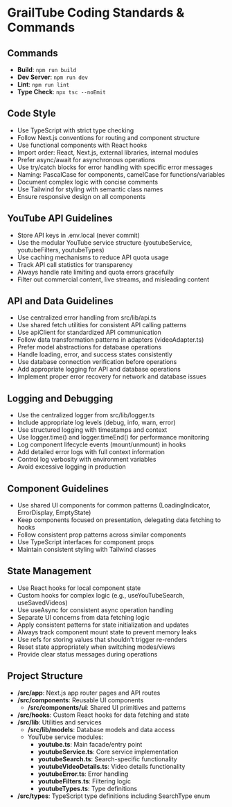 # GrailTube Coding Standards & Commands

## Commands
- **Build**: `npm run build`
- **Dev Server**: `npm run dev`
- **Lint**: `npm run lint`
- **Type Check**: `npx tsc --noEmit`

## Code Style
- Use TypeScript with strict type checking
- Follow Next.js conventions for routing and component structure
- Use functional components with React hooks
- Import order: React, Next.js, external libraries, internal modules
- Prefer async/await for asynchronous operations
- Use try/catch blocks for error handling with specific error messages
- Naming: PascalCase for components, camelCase for functions/variables
- Document complex logic with concise comments
- Use Tailwind for styling with semantic class names
- Ensure responsive design on all components

## YouTube API Guidelines
- Store API keys in .env.local (never commit)
- Use the modular YouTube service structure (youtubeService, youtubeFilters, youtubeTypes)
- Use caching mechanisms to reduce API quota usage
- Track API call statistics for transparency
- Always handle rate limiting and quota errors gracefully
- Filter out commercial content, live streams, and misleading content 

## API and Data Guidelines
- Use centralized error handling from src/lib/api.ts
- Use shared fetch utilities for consistent API calling patterns
- Use apiClient for standardized API communication
- Follow data transformation patterns in adapters (videoAdapter.ts)
- Prefer model abstractions for database operations
- Handle loading, error, and success states consistently
- Use database connection verification before operations
- Add appropriate logging for API and database operations
- Implement proper error recovery for network and database issues

## Logging and Debugging
- Use the centralized logger from src/lib/logger.ts
- Include appropriate log levels (debug, info, warn, error)
- Use structured logging with timestamps and context
- Use logger.time() and logger.timeEnd() for performance monitoring
- Log component lifecycle events (mount/unmount) in hooks
- Add detailed error logs with full context information
- Control log verbosity with environment variables
- Avoid excessive logging in production

## Component Guidelines
- Use shared UI components for common patterns (LoadingIndicator, ErrorDisplay, EmptyState)
- Keep components focused on presentation, delegating data fetching to hooks
- Follow consistent prop patterns across similar components
- Use TypeScript interfaces for component props
- Maintain consistent styling with Tailwind classes

## State Management
- Use React hooks for local component state
- Custom hooks for complex logic (e.g., useYouTubeSearch, useSavedVideos)
- Use useAsync for consistent async operation handling
- Separate UI concerns from data fetching logic
- Apply consistent patterns for state initialization and updates
- Always track component mount state to prevent memory leaks
- Use refs for storing values that shouldn't trigger re-renders
- Reset state appropriately when switching modes/views
- Provide clear status messages during operations

## Project Structure
- **/src/app**: Next.js app router pages and API routes
- **/src/components**: Reusable UI components
  - **/src/components/ui**: Shared UI primitives and patterns
- **/src/hooks**: Custom React hooks for data fetching and state
- **/src/lib**: Utilities and services
  - **/src/lib/models**: Database models and data access
  - YouTube service modules:
    - **youtube.ts**: Main facade/entry point
    - **youtubeService.ts**: Core service implementation
    - **youtubeSearch.ts**: Search-specific functionality 
    - **youtubeVideoDetails.ts**: Video details functionality
    - **youtubeError.ts**: Error handling
    - **youtubeFilters.ts**: Filtering logic
    - **youtubeTypes.ts**: Type definitions
- **/src/types**: TypeScript type definitions including SearchType enum
